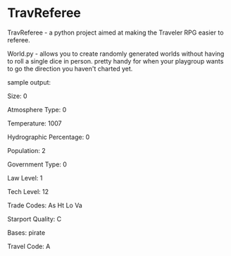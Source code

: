 # TravReferee


TravReferee - a python project aimed at making the Traveler RPG easier to referee.

World.py - allows you to create randomly generated worlds without having to roll a single dice in person.
    pretty handy for when your playgroup wants to go the direction you haven't charted yet.

sample output:

Size: 0

Atmosphere Type: 0

Temperature: 1007

Hydrographic Percentage: 0

Population: 2

Government Type: 0

Law Level: 1

Tech Level: 12

Trade Codes: As Ht Lo Va

Starport Quality: C

Bases: pirate

Travel Code: A
